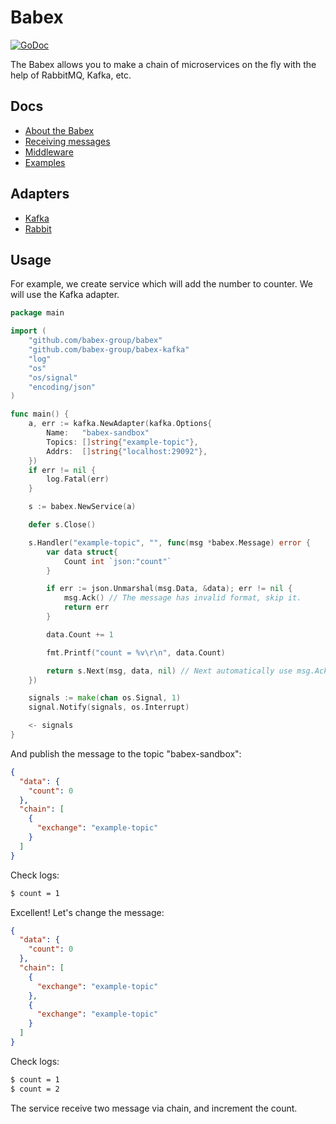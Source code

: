 # Babex

[![GoDoc](http://img.shields.io/badge/go-documentation-blue.svg?style=flat-square)](https://godoc.org/github.com/matroskin13/babex)

The Babex allows you to make a chain of microservices on the fly with the help of RabbitMQ, Kafka, etc.

## Docs

- [About the Babex](docs/protocol.md)
- [Receiving messages](docs/receiving.md)
- [Middleware](docs/middleware.md)
- [Examples](https://github.com/babex-group/examples)

## Adapters

- [Kafka](https://github.com/babex-group/babex-kafka)
- [Rabbit](https://github.com/babex-group/babex-rabbit)

## Usage

For example, we create service which will add the number to counter. We will use the Kafka adapter.

```go
package main

import (
	"github.com/babex-group/babex"
	"github.com/babex-group/babex-kafka"
	"log"
	"os"
	"os/signal"
	"encoding/json"
)

func main() {
	a, err := kafka.NewAdapter(kafka.Options{
		Name:   "babex-sandbox"
		Topics: []string{"example-topic"},
		Addrs:  []string{"localhost:29092"},
	})
	if err != nil {
		log.Fatal(err)
	}

	s := babex.NewService(a)

	defer s.Close()

	s.Handler("example-topic", "", func(msg *babex.Message) error {
		var data struct{
			Count int `json:"count"`
		}

		if err := json.Unmarshal(msg.Data, &data); err != nil {
			msg.Ack() // The message has invalid format, skip it.
			return err
		}

		data.Count += 1

		fmt.Printf("count = %v\r\n", data.Count)

		return s.Next(msg, data, nil) // Next automatically use msg.Ack()
	})

	signals := make(chan os.Signal, 1)
	signal.Notify(signals, os.Interrupt)

	<- signals
}
```

And publish the message to the topic "babex-sandbox":

```json
{
  "data": {
    "count": 0
  },
  "chain": [
    {
      "exchange": "example-topic"
    }
  ]
}
```

Check logs:

```bash
$ count = 1
```

Excellent! Let's change the message:

```json
{
  "data": {
    "count": 0
  },
  "chain": [
    {
      "exchange": "example-topic"
    },
    {
      "exchange": "example-topic"
    }
  ]
}
```

Check logs:

```bash
$ count = 1
$ count = 2
```

The service receive two message via chain, and increment the count.
